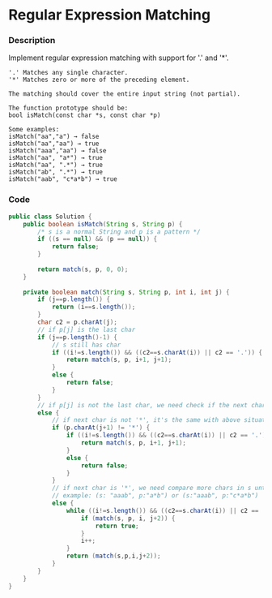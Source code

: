 # Regular Expression Matching

### Description
Implement regular expression matching with support for '.' and '*'.

	'.' Matches any single character.
	'*' Matches zero or more of the preceding element.

	The matching should cover the entire input string (not partial).

	The function prototype should be:
	bool isMatch(const char *s, const char *p)

	Some examples:
	isMatch("aa","a") → false
	isMatch("aa","aa") → true
	isMatch("aaa","aa") → false
	isMatch("aa", "a*") → true
	isMatch("aa", ".*") → true
	isMatch("ab", ".*") → true
	isMatch("aab", "c*a*b") → true

### Code

```java
public class Solution {
    public boolean isMatch(String s, String p) {
        /* s is a normal String and p is a pattern */
        if ((s == null) && (p == null)) {
            return false;
        }
        
        return match(s, p, 0, 0);
    }
    
    private boolean match(String s, String p, int i, int j) {
        if (j==p.length()) {
            return (i==s.length());
        }
        char c2 = p.charAt(j);
        // if p[j] is the last char
        if (j==p.length()-1) {
            // s still has char
            if ((i!=s.length()) && ((c2==s.charAt(i)) || c2 == '.')) {
                return match(s, p, i+1, j+1);
            }
            else {
                return false;
            }
        }
        // if p[j] is not the last char, we need check if the next char is '*' or not
        else {
            // if next char is not '*', it's the same with above situation
            if (p.charAt(j+1) != '*') {
                if ((i!=s.length()) && ((c2==s.charAt(i)) || c2 == '.')) {
                    return match(s, p, i+1, j+1);
                }
                else {
                    return false;
                }
            }
            // if next char is '*', we need compare more chars in s until we cannot found more.
            // example: (s: "aaab", p:"a*b") or (s:"aaab", p:"c*a*b")
            else {
                while ((i!=s.length()) && ((c2==s.charAt(i)) || c2 == '.')) {
                    if (match(s, p, i, j+2)) {
                        return true;
                    }
                    i++;
                }
                return (match(s,p,i,j+2));
            }
        }
    }
}

```